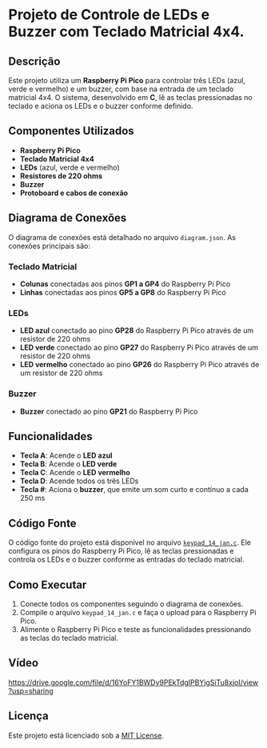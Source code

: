 # Projeto de Controle de LEDs e Buzzer com Teclado Matricial 4x4.

## Descrição
Este projeto utiliza um **Raspberry Pi Pico** para controlar três LEDs (azul, verde e vermelho) e um buzzer, com base na entrada de um teclado matricial 4x4. O sistema, desenvolvido em **C**, lê as teclas pressionadas no teclado e aciona os LEDs e o buzzer conforme definido.

## Componentes Utilizados
- **Raspberry Pi Pico**
- **Teclado Matricial 4x4**
- **LEDs** (azul, verde e vermelho)
- **Resistores de 220 ohms**
- **Buzzer**
- **Protoboard e cabos de conexão**

## Diagrama de Conexões
O diagrama de conexões está detalhado no arquivo `diagram.json`. As conexões principais são:

### Teclado Matricial
- **Colunas** conectadas aos pinos **GP1 a GP4** do Raspberry Pi Pico
- **Linhas** conectadas aos pinos **GP5 a GP8** do Raspberry Pi Pico

### LEDs
- **LED azul** conectado ao pino **GP28** do Raspberry Pi Pico através de um resistor de 220 ohms
- **LED verde** conectado ao pino **GP27** do Raspberry Pi Pico através de um resistor de 220 ohms
- **LED vermelho** conectado ao pino **GP26** do Raspberry Pi Pico através de um resistor de 220 ohms

### Buzzer
- **Buzzer** conectado ao pino **GP21** do Raspberry Pi Pico

## Funcionalidades
- **Tecla A**: Acende o **LED azul**
- **Tecla B**: Acende o **LED verde**
- **Tecla C**: Acende o **LED vermelho**
- **Tecla D**: Acende todos os três LEDs
- **Tecla #**: Aciona o **buzzer**, que emite um som curto e contínuo a cada 250 ms

## Código Fonte
O código fonte do projeto está disponível no arquivo [`keypad_14_jan.c`](./keypad_14_jan.c). Ele configura os pinos do Raspberry Pi Pico, lê as teclas pressionadas e controla os LEDs e o buzzer conforme as entradas do teclado matricial.

## Como Executar
1. Conecte todos os componentes seguindo o diagrama de conexões.
2. Compile o arquivo `keypad_14_jan.c` e faça o upload para o Raspberry Pi Pico.
3. Alimente o Raspberry Pi Pico e teste as funcionalidades pressionando as teclas do teclado matricial.

## Vídeo
https://drive.google.com/file/d/16YoFY1BWDy9PEkTdgIPBYjgSiTu8xjoI/view?usp=sharing

## Licença
Este projeto está licenciado sob a [MIT License](./LICENSE).

